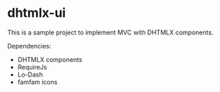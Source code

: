 dhtmlx-ui
=========

This is a sample project to implement MVC with DHTMLX components.
 
 Dependencies:
 
 * DHTMLX components
 * RequireJs
 * Lo-Dash
 * famfam icons
